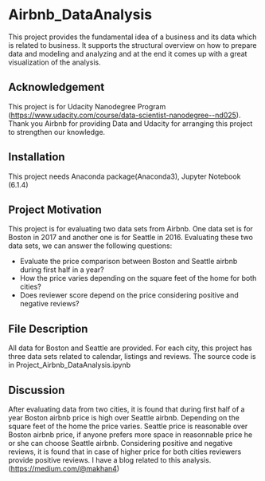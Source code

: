 # Airbnb_DataAnalysis
This project provides the fundamental idea of a business and its data which is related to business. It supports the structural overview on how to prepare data and modeling and analyzing and at the end it comes up with a great visualization of the analysis. 
## Acknowledgement
This project is for Udacity Nanodegree Program (https://www.udacity.com/course/data-scientist-nanodegree--nd025). Thank you Airbnb for providing Data and Udacity for arranging this project to strengthen our knowledge.
## Installation
This project needs Anaconda package(Anaconda3), Jupyter Notebook (6.1.4)
## Project Motivation
This project is for evaluating two data sets from Airbnb. One data set is for Boston in 2017 and another one is for Seattle in 2016. Evaluating these two data sets, we can answer the following questions:
- Evaluate the price comparison between Boston and Seattle airbnb during first half in a year?
- How the price varies depending on the square feet of the home for both cities?
- Does reviewer score depend on the price considering positive and negative reviews?
## File Description
All data for Boston and Seattle are provided. For each city, this project has three data sets related to calendar, listings and reviews.
The source code is in Project_Airbnb_DataAnalysis.ipynb
## Discussion
After evaluating data from two cities, it is found that during first half of a year Boston airbnb price is high over Seattle airbnb. Depending on the square feet of the home the price varies. Seattle price is reasonable over Boston airbnb price, if anyone prefers more space in reasonnable price he or she can choose Seattle airbnb. Considering positive and negative reviews, it is found that in case of higher price for both cities reviewers provide positive reviews. I have a blog related to this analysis. (https://medium.com/@makhan4)
